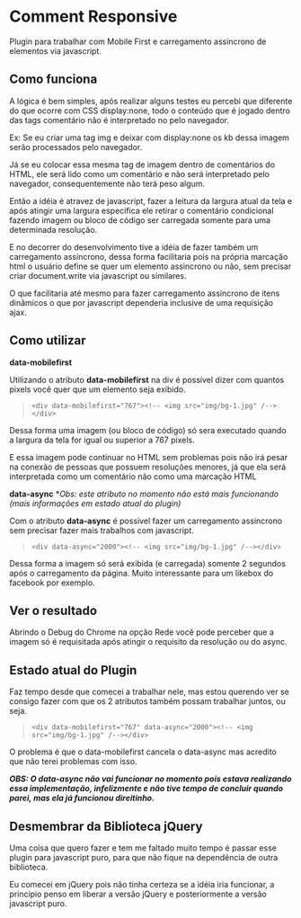 Comment Responsive
==================

Plugin para trabalhar com Mobile First e carregamento assincrono de elementos via javascript.


Como funciona
--------------

A lógica é bem simples, após realizar alguns testes eu percebi que diferente do que ocorre com CSS display:none, todo o conteúdo que é jogado dentro das tags comentário não é interpretado no pelo navegador.

Ex: Se eu criar uma tag img e deixar com display:none os kb dessa imagem serão processados pelo navegador.

Já se eu colocar essa mesma tag de imagem dentro de comentários do HTML, ele será lido como um comentário e não será interpretado pelo navegador, consequentemente não terá peso algum.

Então a idéia é atravez de javascript, fazer a leitura da largura atual da tela e após atingir uma largura especifica ele retirar o comentário condicional fazendo imagem ou bloco de código ser carregada somente para uma determinada resolução.

E no decorrer do desenvolvimento tive a idéia de fazer também um carregamento assíncrono, dessa forma facilitaria pois na própria marcação html o usuário define se quer um elemento assincrono ou não, sem precisar criar document.write via javascript ou similares.

O que facilitaria até mesmo para fazer carregamento assincrono de itens dinâmicos o que por javascript dependeria inclusive de uma requisição ajax.


Como utilizar
-------------

**data-mobilefirst**

Utilizando o atributo **data-mobilefirst** na div é possível dizer com quantos pixels você quer que um elemento seja exibido.

> `<div data-mobilefirst="767"><!-- <img src="img/bg-1.jpg" /--></div>`

Dessa forma uma imagem (ou bloco de código) só sera executado quando a largura da tela for igual ou superior a 767 pixels.

E essa imagem pode continuar no HTML sem problemas pois não irá pesar na conexão de pessoas que possuem resoluções menores, já que ela será interpretada como um comentário não como uma marcação HTML


**data-async** **Obs: este atributo no momento não está mais funcionando (mais informações em estado atual do plugin)*

Com o atributo **data-async** é possível fazer um carregamento assincrono sem precisar fazer mais trabalhos com javascript.

> `<div data-async="2000"><!-- <img src="img/bg-1.jpg" /--></div>`

Dessa forma a imagem só será exibida (e carregada) somente 2 segundos após o carregamento da página. Muito interessante para um likebox do facebook por exemplo.


Ver o resultado
----------------------

Abrindo o Debug do Chrome na opção Rede você pode perceber que a imagem só é requisitada após atingir o requisito da resolução ou do async.


Estado atual do Plugin
----------------------

Faz tempo desde que comecei a trabalhar nele, mas estou querendo ver se consigo fazer com que os 2 atributos também possam trabalhar juntos, ou seja.

> `<div data-mobilefirst="767" data-async="2000"><!-- <img src="img/bg-1.jpg" /--></div>`

O problema é que o data-mobilefirst cancela o data-async mas acredito que não terei problemas com isso.

***OBS: O data-async não vai funcionar no momento pois estava realizando essa implementação, infelizmente e não tive tempo de concluir quando parei, mas ela já funcionou direitinho.***



Desmembrar da Biblioteca jQuery
--------------------

Uma coisa que quero fazer e tem me faltado muito tempo é passar esse plugin para javascript puro, para que não fique na dependência de outra biblioteca.

Eu comecei em jQuery pois não tinha certeza se a idéia iria funcionar, a principio penso em liberar a versão jQuery e posteriormente a versão javascript puro.


